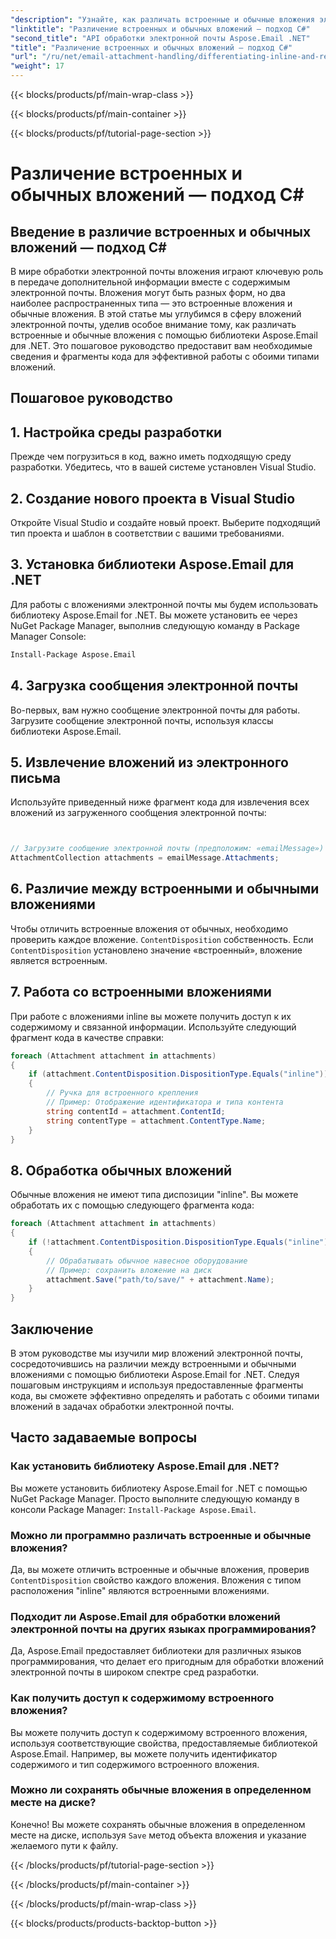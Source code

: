 ```yaml
---
"description": "Узнайте, как различать встроенные и обычные вложения электронной почты с помощью Aspose.Email для .NET. Подробное руководство с примерами кода."
"linktitle": "Различение встроенных и обычных вложений — подход C#"
"second_title": "API обработки электронной почты Aspose.Email .NET"
"title": "Различение встроенных и обычных вложений — подход C#"
"url": "/ru/net/email-attachment-handling/differentiating-inline-and-regular-attachments-csharp-approach/"
"weight": 17
---
```


{{< blocks/products/pf/main-wrap-class >}}

{{< blocks/products/pf/main-container >}}

{{< blocks/products/pf/tutorial-page-section >}}

# Различение встроенных и обычных вложений — подход C#


## Введение в различие встроенных и обычных вложений — подход C#

В мире обработки электронной почты вложения играют ключевую роль в передаче дополнительной информации вместе с содержимым электронной почты. Вложения могут быть разных форм, но два наиболее распространенных типа — это встроенные вложения и обычные вложения. В этой статье мы углубимся в сферу вложений электронной почты, уделив особое внимание тому, как различать встроенные и обычные вложения с помощью библиотеки Aspose.Email для .NET. Это пошаговое руководство предоставит вам необходимые сведения и фрагменты кода для эффективной работы с обоими типами вложений.

## Пошаговое руководство

## 1. Настройка среды разработки

Прежде чем погрузиться в код, важно иметь подходящую среду разработки. Убедитесь, что в вашей системе установлен Visual Studio.

## 2. Создание нового проекта в Visual Studio

Откройте Visual Studio и создайте новый проект. Выберите подходящий тип проекта и шаблон в соответствии с вашими требованиями.

## 3. Установка библиотеки Aspose.Email для .NET

Для работы с вложениями электронной почты мы будем использовать библиотеку Aspose.Email for .NET. Вы можете установить ее через NuGet Package Manager, выполнив следующую команду в Package Manager Console:

```bash
Install-Package Aspose.Email
```

## 4. Загрузка сообщения электронной почты

Во-первых, вам нужно сообщение электронной почты для работы. Загрузите сообщение электронной почты, используя классы библиотеки Aspose.Email.

## 5. Извлечение вложений из электронного письма

Используйте приведенный ниже фрагмент кода для извлечения всех вложений из загруженного сообщения электронной почты:

```csharp


// Загрузите сообщение электронной почты (предположим: «emailMessage»)
AttachmentCollection attachments = emailMessage.Attachments;
```

## 6. Различие между встроенными и обычными вложениями

Чтобы отличить встроенные вложения от обычных, необходимо проверить каждое вложение. `ContentDisposition` собственность. Если `ContentDisposition` установлено значение «встроенный», вложение является встроенным.

## 7. Работа со встроенными вложениями

При работе с вложениями inline вы можете получить доступ к их содержимому и связанной информации. Используйте следующий фрагмент кода в качестве справки:

```csharp
foreach (Attachment attachment in attachments)
{
    if (attachment.ContentDisposition.DispositionType.Equals("inline"))
    {
        // Ручка для встроенного крепления
        // Пример: Отображение идентификатора и типа контента
        string contentId = attachment.ContentId;
        string contentType = attachment.ContentType.Name;
    }
}
```

## 8. Обработка обычных вложений

Обычные вложения не имеют типа диспозиции "inline". Вы можете обработать их с помощью следующего фрагмента кода:

```csharp
foreach (Attachment attachment in attachments)
{
    if (!attachment.ContentDisposition.DispositionType.Equals("inline"))
    {
        // Обрабатывать обычное навесное оборудование
        // Пример: сохранить вложение на диск
        attachment.Save("path/to/save/" + attachment.Name);
    }
}
```

## Заключение

В этом руководстве мы изучили мир вложений электронной почты, сосредоточившись на различии между встроенными и обычными вложениями с помощью библиотеки Aspose.Email for .NET. Следуя пошаговым инструкциям и используя предоставленные фрагменты кода, вы сможете эффективно определять и работать с обоими типами вложений в задачах обработки электронной почты.

## Часто задаваемые вопросы

### Как установить библиотеку Aspose.Email для .NET?

Вы можете установить библиотеку Aspose.Email for .NET с помощью NuGet Package Manager. Просто выполните следующую команду в консоли Package Manager: `Install-Package Aspose.Email`.

### Можно ли программно различать встроенные и обычные вложения?

Да, вы можете отличить встроенные и обычные вложения, проверив `ContentDisposition` свойство каждого вложения. Вложения с типом расположения "inline" являются встроенными вложениями.

### Подходит ли Aspose.Email для обработки вложений электронной почты на других языках программирования?

Да, Aspose.Email предоставляет библиотеки для различных языков программирования, что делает его пригодным для обработки вложений электронной почты в широком спектре сред разработки.

### Как получить доступ к содержимому встроенного вложения?

Вы можете получить доступ к содержимому встроенного вложения, используя соответствующие свойства, предоставляемые библиотекой Aspose.Email. Например, вы можете получить идентификатор содержимого и тип содержимого встроенного вложения.

### Можно ли сохранять обычные вложения в определенном месте на диске?

Конечно! Вы можете сохранять обычные вложения в определенном месте на диске, используя `Save` метод объекта вложения и указание желаемого пути к файлу.

{{< /blocks/products/pf/tutorial-page-section >}}

{{< /blocks/products/pf/main-container >}}

{{< /blocks/products/pf/main-wrap-class >}}

{{< blocks/products/products-backtop-button >}}